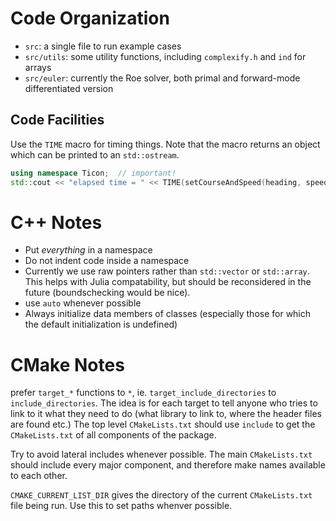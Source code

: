# Code Organization

 * `src`: a single file to run example cases
 * `src/utils`: some utility functions, including `complexify.h` and `ind` for arrays
 * `src/euler`: currently the Roe solver, both primal and forward-mode differentiated version

## Code Facilities

Use the `TIME` macro for timing things.  Note that the macro returns an object
which can be printed to an `std::ostream`.

```c++
using namespace Ticon;  // important!
std::cout << "elapsed time = " << TIME(setCourseAndSpeed(heading, speed)) << std::endl;
```

# C++ Notes

 * Put *everything* in a namespace
 * Do not indent code inside a namespace
 * Currently we use raw pointers rather than `std::vector` or `std::array`.  This helps with Julia compatability, but should be reconsidered in the future (boundschecking would be nice).
 * use `auto` whenever possible
 * Always initialize data members of classes (especially those for which the default initialization is undefined)

# CMake Notes

prefer `target_*` functions to `*`, ie. `target_include_directories` to `include_directories`.
The idea is for each target to tell anyone who tries to link to it what they need to do (what library to link to, where the header files are found etc.)
The top level `CMakeLists.txt` should use `include` to get the `CMakeLists.txt`
of all components of the package.

Try to avoid lateral includes whenever possible.  The main `CMakeLists.txt`
should include every major component, and therefore make names available
to each other.

`CMAKE_CURRENT_LIST_DIR` gives the directory of the current `CMakeLists.txt`
file being run.  Use this to set paths whenver possible.
